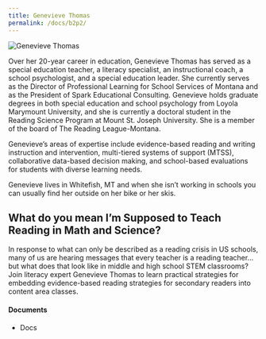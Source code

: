 ```yaml
---
title: Genevieve Thomas
permalink: /docs/b2p2/
---
```


![Genevieve Thomas](../monday/breakout2/images/thomas.jpg)

Over her 20-year career in education, Genevieve Thomas has served as a special education teacher, a literacy specialist, an instructional coach, a school psychologist, and a special education leader.  She currently serves as the Director of Professional Learning for School Services of Montana and as the President of Spark Educational Consulting.  Genevieve holds graduate degrees in both special education and school psychology from Loyola Marymount University, and she is currently a doctoral student in the Reading Science Program at Mount St. Joseph University. She is a member of the board of The Reading League-Montana.  

Genevieve’s areas of expertise include evidence-based reading and writing instruction and intervention, multi-tiered systems of support (MTSS), collaborative data-based decision making, and school-based evaluations for students with diverse learning needs. 

Genevieve lives in Whitefish, MT and when she isn’t working in schools you can usually find her outside on her bike or her skis.

## What do you mean I’m Supposed to Teach Reading in Math and Science?

In response to what can only be described as a reading crisis in US schools, many of us are hearing messages that every teacher is a reading teacher... but what does that look like in middle and high school STEM classrooms? Join literacy expert Genevieve Thomas to learn practical strategies for embedding evidence-based reading strategies for secondary readers into content area classes.

#### Documents
 - Docs